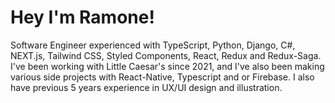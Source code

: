 # Hey I'm Ramone! 

Software Engineer experienced with TypeScript, Python, Django, C#,  NEXT.js, Tailwind CSS, Styled Components, React, Redux and Redux-Saga. I've been working with Little Caesar's since 2021, and I've also been making various side projects with React-Native, Typescript and or Firebase. I also have previous 5 years experience in UX/UI design and illustration. 
